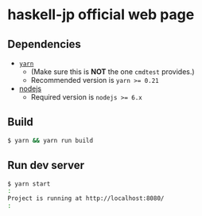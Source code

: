 # haskell-jp official web page

## Dependencies

* [`yarn`](http://yarnpkg.com/)
    * (Make sure this is **NOT** the one `cmdtest` provides.)
    * Recommended version is `yarn >= 0.21`
* [nodejs](https://nodejs.org/ja/)
    * Required version is `nodejs >= 6.x`

## Build

```bash
$ yarn && yarn run build
```

## Run dev server

```bash
$ yarn start
:
Project is running at http://localhost:8080/
:
```
